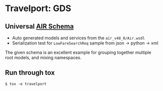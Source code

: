 # Travelport: GDS

## Universal [AIR Schema](https://support.travelport.com/webhelp/uapi/uAPI.htm#Air/Air_Schema_Overview.htm)


- Auto generated models and services from the `air_v48_0/Air.wsdl`
- Serialization test for `LowFareSearchReq` sample from json -> python -> xml

The given schema is an excellent example for grouping together multiple root models,
and mixing namespaces.


## Run through tox

```console
$ tox -e travelport
```
